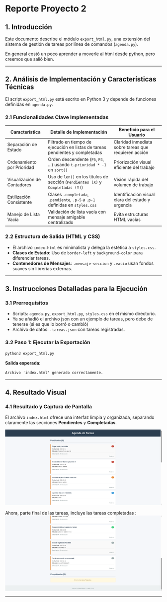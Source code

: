 
# Reporte Proyecto 2

## 1. Introducción

Este documento describe el módulo `export_html.py`, una extensión del sistema de gestión de tareas por línea de comandos (`agenda.py`).

En general costó un poco aprender a moverle al html desde python, pero creemos que salió bien.


---

## 2. Análisis de Implementación y Características Técnicas

El script `export_html.py` está escrito en Python 3 y depende de funciones definidas en `agenda.py`.

### 2.1 Funcionalidades Clave Implementadas

| Característica              | Detalle de Implementación                                                                 | Beneficio para el Usuario                                      |
|----------------------------|--------------------------------------------------------------------------------------------|----------------------------------------------------------------|
| Separación de Estado       | Filtrado en tiempo de ejecución en listas de tareas pendientes y completadas              | Claridad inmediata sobre tareas que requieren acción           |
| Ordenamiento por Prioridad | Orden descendente (`P5`, `P4`, ...) usando `t.prioridad * -1` en `sort()`                  | Priorización visual eficiente del trabajo                      |
| Visualización de Contadores| Uso de `len()` en los títulos de sección (`Pendientes (X)` y `Completadas (Y)`)           | Visión rápida del volumen de trabajo                           |
| Estilización Consistente   | Clases `.completada`, `.pendiente`, `.p-5` a `.p-1` definidas en `styles.css`              | Identificación visual clara del estado y urgencia              |
| Manejo de Lista Vacía      | Validación de lista vacía con mensaje amigable centralizado                               | Evita estructuras HTML vacías                                  |

### 2.2 Estructura de Salida (HTML y CSS)

- El archivo `index.html` es minimalista y delega la estética a `styles.css`.
- **Clases de Estado**: Uso de `border-left` y `background-color` para diferenciar tareas.
- **Contenedores de Mensajes**: `.mensaje-seccion` y `.vacio` usan fondos suaves sin librerías externas.

---

## 3. Instrucciones Detalladas para la Ejecución

### 3.1 Prerrequisitos

- Scripts: `agenda.py`, `export_html.py`, `styles.css` en el mismo directorio.
- Ya se añadió el archivo json con un ejemplo de tareas, pero debe de tenerse (si es que lo borró o cambió)
- Archivo de datos: `.tareas.json` con tareas registradas.

### 3.2 Paso 1: Ejecutar la Exportación

```bash
python3 export_html.py
```

**Salida esperada:**

```
Archivo 'index.html' generado correctamente.
```


---

## 4. Resultado Visual 

### 4.1 Resultado y Captura de Pantalla

El archivo `index.html` ofrece una interfaz limpia y organizada, separando claramente las secciones **Pendientes** y **Completadas**.

![Captura del inicio, parte de las tareas no completadas](./captura1.png)

Ahora, parte final de las tareas, incluye las tareas completadas : 
![Captura del inicio, parte de las tareas completadas](./captura2.png)


---

